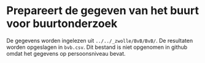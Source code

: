 Prepareert de gegeven van het buurt voor buurtonderzoek
=======================================================

De gegevens worden ingelezen uit `../../_zwolle/BvB/BvB/`. De resultaten worden opgeslagen in `bvb.csv`. Dit bestand is niet opgenomen in github omdat het gegevens op persoonsniveau bevat.


